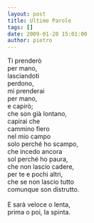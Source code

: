 ```yaml
---
layout: post
title: Ultime Parole
tags: []
date: 2009-01-28 15:01:00
author: pietro
---
```

Ti prenderò<br/>per mano,<br/>lasciandoti<br/>perdono,<br/>mi prenderai<br/>per mano,<br/>e capirò;<br/>che son già lontano,<br/>capirai che<br/>cammino fiero<br/>nel mio campo<br/>solo perché ho scampo,<br/>che incedo ancora<br/>sol perché ho paura,<br/>che non lascio cadere,<br/>per te e pochi altri,<br/>che se non lascio tutto<br/>comunque son distrutto.<br/><br/>E sarà veloce o lenta,<br/>prima o poi, la spinta.
